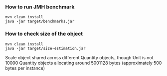 ### How to run JMH benchmark

    mvn clean install
    java -jar target/benchmarks.jar


### How to check size of the object

    mvn clean install
    java -jar target/size-estimation.jar
    

Scale object shared across different Quantity objects, though Unit is not
10000 Quantity objects allocating around 5001128 bytes (approximately 500 bytes per instance)

